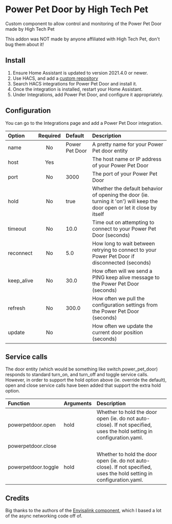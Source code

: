 # Power Pet Door by High Tech Pet

Custom component to allow control and monitoring of the Power Pet Door made by High Tech Pet

This addon was NOT made by anyone affiliated with High Tech Pet, don't bug them about it!

## Install

1. Ensure Home Assistant is updated to version 2021.4.0 or newer.
1. Use HACS, and add a [custom repository](https://github.com/corporategoth/ha-powerpetdoor)
1. Search HACS integrations for Power Pet Door and install it.
1. Once the integration is installed, restart your Home Assistant.
1. Under Integrations, add Power Pet Door, and configure it appropriately.

## Configuration

You can go to the Integrations page and add a Power Pet Door integration.

| Option | Required | Default | Description |
| :--- | :---: | :--- | :--- |
| name | No | Power Pet Door | A pretty name for your Power Pet door entity |
| host | Yes |  | The host name or IP address of your Power Pet Door |
| port | No | 3000 | The port of your Power Pet Door |
| hold | No | true | Whether the default behavior of opening the door (ie. turning it 'on') will keep the door open or let it close by itself |
| timeout | No | 10.0 | Time out on attempting to connect to your Power Pet Door (seconds) |
| reconnect | No | 5.0 | How long to wait between retrying to connect to your Power Pet Door if disconnected (seconds) |
| keep_alive | No | 30.0 | How often will we send a PING keep alive message to the Power Pet Door (seconds) |
| refresh | No | 300.0 | How often we pull the configuration settings from the Power Pet Door (seconds) |
| update | No |  | How often we update the current door position (seconds) |

## Service calls

The door entity (which would be something like switch.power_pet_door) responds to standard turn_on, and turn_off and toggle
service calls.  However, in order to support the hold option above (ie. override the default), open and close service calls
have been added that support the extra hold option.

| Function | Arguments | Description |
| :--- | :--- | :--- |
| powerpetdoor.open | hold | Whether to hold the door open (ie. do not auto-close).  If not specified, uses the hold setting in configuration.yaml. |
| powerpetdoor.close | | |
| powerpetdoor.toggle | hold | Whether to hold the door open (ie. do not auto-close).  If not specified, uses the hold setting in configuration.yaml. |

## Credits

Big thanks to the authors of the [Envisalink component](https://home-assistant.io/integrations/envisalink), which I based a lot of the async networking code off of.

